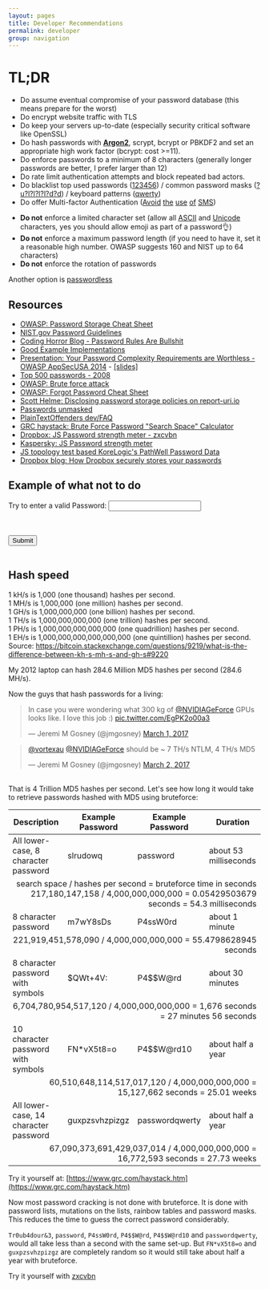 ```yaml
---
layout: pages
title: Developer Recommendations
permalink: developer
group: navigation
---
```


# TL;DR
* Do assume eventual compromise of your password database (this means prepare for the worst)
* Do encrypt website traffic with TLS
* Do keep your servers up-to-date (especially security critical software like OpenSSL)
* Do hash passwords with **[Argon2](https://en.wikipedia.org/wiki/Argon2)**, scrypt, bcrypt or PBKDF2 and set an appropriate high work factor (bcrypt: cost >=11).
* Do enforce passwords to a minimum of 8 characters (generally longer passwords are better, I prefer larger than 12)
* Do rate limit authentication attempts and block repeated bad actors.
* Do blacklist top used passwords ([123456](http://www.whatsmypass.com/the-top-500-worst-passwords-of-all-time)) / common password masks ([?u?l?l?l?l?d?d](https://blog.netspi.com/netspis-top-password-masks-for-2015/)) / keyboard patterns ([qwerty](https://digi.ninja/projects/passpat.php))
* Do offer Multi-factor Authentication ([Avoid](https://www.schneier.com/blog/archives/2012/02/the_failure_of_2.html) [the](http://www.zdnet.com/article/sms-tokens-are-vulnerable-to-interception-experts-warn/) [use](https://krebsonsecurity.com/2016/09/the-limits-of-sms-for-2-factor-authentication/) [of](https://pages.nist.gov/800-63-3/sp800-63b.html#513-out-of-band-devices) [SMS](https://github.com/usnistgov/800-63-3/issues/351))
<!-- * Do block passwords equal to username, email address, URL/domain or name of the website/app. -->
<!-- * Do limit dictionary words and repeated characters (aaaaaaaa) # debatable, should we allow passphrases and password padding? -->
<!-- * Do audit most common password mask on your website and limit those. (only allow one password per topology and increment when needed) # commented due to being impractical for most users for now -->
* **Do not** enforce a limited character set (allow all [ASCII](http://www.asciitable.com) and [Unicode](http://unicode-table.com/en/) characters, yes you should allow emoji as part of a password👌)
* **Do not** enforce a maximum password length (if you need to have it, set it a reasonable high number. OWASP suggests 160 and NIST up to 64 characters)
* **Do not** enforce the rotation of passwords
<!-- * **Do Not** enforce the use of all 4 character classes (upper case, lower case, digits and special characters) -->
<!-- * **Do not** enforce a password change policy  # debatable -->

Another option is [passwordless](https://encrypted.google.com/search?hl=en&q=passwordless)

## Resources
* [OWASP: Password Storage Cheat Sheet](https://www.owasp.org/index.php/Password_Storage_Cheat_Sheet)
* [NIST.gov Password Guidelines](https://pages.nist.gov/800-63-3/sp800-63b.html#5112-memorized-secret-verifiers)
* [Coding Horror Blog - Password Rules Are Bullshit](https://blog.codinghorror.com/password-rules-are-bullshit/)
* [Good Example Implementations](https://securepasswords.info/)
* [Presentation: Your Password Complexity Requirements are Worthless - OWASP AppSecUSA 2014](https://www.youtube.com/watch?v=zUM7i8fsf0g) - [[slides]](https://www.korelogic.com/Resources/Presentations/bsidesavl_pathwell_2014-06.pdf)
* [Top 500 passwords - 2008](http://www.whatsmypass.com/the-top-500-worst-passwords-of-all-time)
* [OWASP: Brute force attack](https://www.owasp.org/index.php/Brute_force_attack)
* [OWASP: Forgot Password Cheat Sheet](https://www.owasp.org/index.php/Forgot_Password_Cheat_Sheet)
* [Scott Helme: Disclosing password storage policies on report-uri.io](https://scotthelme.co.uk/sites-tell-us-store-password/)
* [Passwords unmasked](http://wpengine.com/unmasked/)
* [PlainTextOffenders dev/FAQ](http://plaintextoffenders.com/faq/devs)
* [GRC haystack: Brute Force Password "Search Space" Calculator](https://www.grc.com/haystack.htm)
* [Dropbox: JS Password strength meter - zxcvbn](https://dl.dropboxusercontent.com/u/209/zxcvbn/test/index.html)
* [Kaspersky: JS Password strength meter](https://password.kaspersky.com)
* [JS topology test based KoreLogic's PathWell Password Data](http://www.genusa.com/test_password.html)
* [Dropbox blog: How Dropbox securely stores your passwords](https://blogs.dropbox.com/tech/2016/09/how-dropbox-securely-stores-your-passwords/)

## Example of what not to do

<style>
    #message{
        color:red;
    }
</style>
<form id="form">
    <div>
        Try to enter a valid Password: <input type="password" id="password" onselectstart="return false" onpaste="return false;" onCopy="return false" onCut="return false" onDrag="return false" onDrop="return false" autocomplete="off">
    </div>
    <br>
<!--     <div>
        Confirm Password: <input type="password" id="confirm-password" onselectstart="return false" onpaste="return false;" onCopy="return false" onCut="return false" onDrag="return false" onDrop="return false" autocomplete="off">
    </div>
    <br> -->
    <div>
        <p id="message"></p>
    </div>
    <br>
    <div>
        <input type="submit">
    </div>
    <br>
</form>
<script>

    document.getElementById('password').addEventListener('keyup', validate);
    // document.getElementById('confirm-password').addEventListener('keyup', validate);
    document.getElementById('form').onsubmit = validate;

    function validate(e) {
        e.preventDefault();

        var passwordEl = document.getElementById('password');
        // var confirmPasswordEl = document.getElementById('confirm-password');
        var password = passwordEl.value;
        // var confirmPassword = confirmPasswordEl.value;

        if (password == '') {
            setMessage("Password must not be empty");
        // } else if (password != confirmPassword) {
        //     setMessage("Passwords must match");
        } else if (countSymbols(password) <= 8 ) {
            setMessage("Password must be longer than 8 characters");
        } else if (countSymbols(password) >= 10) {
            setMessage("Password must be shorter than 10 characters")
        } else if (!/[a-z]/.test(password)) {
            setMessage("Password must contain a lower-case letter");
        } else if (!/\d/.test(password)) {
            setMessage("Password must contain a number");
        } else if (/\d{2,}/.test(password)) {
            setMessage("Password must not contain numbers in sequence, next to each other");
        } else if (!/[A-Z]/.test(password)) {
            setMessage("Password must contain an upper-case letter");
        } else if (/[A-Z]{2,}/.test(password)) {
            setMessage("Password must not contain upper-case letters in sequence");
        } else if (/[~!@#$%^&*()_+{}|:"<>?`,./;''\[\]\\=\-´œ∑´®†¥¨ˆøπ“‘åß©˙∆˚¬…æΩ≈˜µ≤≥÷√]/.test(password)) {
            setMessage("Password must not contain any special characters");
        } else if (/\s/.test(password)) {
            setMessage("Password must not contain white-space characters e.g a space");
        } else if (/(\w)(?=\1+)/.test(password)) {
            setMessage("Password must not have consecutive repeated characters. e.g. aa");
        } else {
            setMessage("Congrats! You managed to pass all of the crazy restrictions.", 'green');
        }
    }

    function setMessage(str, colour) {
        if (typeof colour == 'undefined') {
            colour = 'red';
        }
        var messageEl = document.getElementById('message');
        messageEl.innerText = str;
        messageEl.style.color = colour;
    }

    // https://mathiasbynens.be/notes/javascript-unicode
    function countSymbols(string) {
        var regexAstralSymbols = /[\uD800-\uDBFF][\uDC00-\uDFFF]/g;
        return string
            // Replace every surrogate pair with a BMP symbol.
            .replace(regexAstralSymbols, '_')
            // …and *then* get the length.
            .length;
    }

</script>

## Hash speed

<p>
1 kH/s is 1,000 (one thousand) hashes per second. <br>
1 MH/s is 1,000,000 (one million) hashes per second. <br>
1 GH/s is 1,000,000,000 (one billion) hashes per second. <br>
1 TH/s is 1,000,000,000,000 (one trillion) hashes per second. <br>
1 PH/s is 1,000,000,000,000,000 (one quadrillion) hashes per second. <br>
1 EH/s is 1,000,000,000,000,000,000 (one quintillion) hashes per second. <br>
Source: <a href="https://bitcoin.stackexchange.com/questions/9219/what-is-the-difference-between-kh-s-mh-s-and-gh-s#9220">https://bitcoin.stackexchange.com/questions/9219/what-is-the-difference-between-kh-s-mh-s-and-gh-s#9220</a>
</p>

My 2012 laptop can hash 284.6 Million MD5 hashes per second (284.6 MH/s).

Now the guys that hash passwords for a living:

<blockquote class="twitter-tweet" data-lang="en"><p lang="en" dir="ltr">In case you were wondering what 300 kg of <a href="https://twitter.com/NVIDIAGeForce">@NVIDIAGeForce</a> GPUs looks like. I love this job :) <a href="https://t.co/EgPK2o00a3">pic.twitter.com/EgPK2o00a3</a></p>&mdash; Jeremi M Gosney (@jmgosney) <a href="https://twitter.com/jmgosney/status/837050427300511749">March 1, 2017</a></blockquote> <script async src="//platform.twitter.com/widgets.js" charset="utf-8"></script>

<blockquote class="twitter-tweet" data-conversation="none" data-lang="en"><p lang="en" dir="ltr"><a href="https://twitter.com/vortexau">@vortexau</a> <a href="https://twitter.com/NVIDIAGeForce">@NVIDIAGeForce</a> should be ~ 7 TH/s NTLM, 4 TH/s MD5</p>&mdash; Jeremi M Gosney (@jmgosney) <a href="https://twitter.com/jmgosney/status/837137128664543232">March 2, 2017</a></blockquote> <script async src="//platform.twitter.com/widgets.js" charset="utf-8"></script>

<br>
That is 4 Trillion MD5 hashes per second. Let's see how long it would take to retrieve passwords hashed with MD5 using bruteforce:
<style type="text/css">
    .ui.table td.align-right {
        text-align: right;
    }
</style>
<table class="ui celled stackable structured table">
    <thead>
        <tr>
            <th>Description</th>
            <th>Example Password</th>
            <th>Example Password</th>
            <th>Duration</th>
        </tr>
    </thead>
    <tbody>
        <tr>
            <td>All lower-case, 8 character password</td>
            <td>slrudowq</td>
            <td>password</td>
            <td>about 53 milliseconds</td>
        </tr>
        <tr>
            <td colspan="4" class="align-right">search space / hashes per second = bruteforce time in seconds<br>217,180,147,158 / 4,000,000,000,000 = 0.05429503679 seconds = 54.3 milliseconds</td>
        </tr>
        <tr>
            <td>8 character password</td>
            <td>m7wY8sDs</td>
            <td>P4ssW0rd</td>
            <td>about 1 minute</td>
        </tr>
        <tr>
            <td colspan="4" class="align-right">221,919,451,578,090 / 4,000,000,000,000 = 55.4798628945 seconds</td>
        </tr>
        <tr>
            <td>8 character password with symbols</td>
            <td>$QWt+4V:</td>
            <td>P4$$W@rd</td>
            <td>about 30 minutes</td>
        </tr>
        <tr>
            <td colspan="4" class="align-right">6,704,780,954,517,120 / 4,000,000,000,000 = 1,676 seconds = 27 minutes 56 seconds</td>
        </tr>
        <tr>
            <td>10 character password with symbols</td>
            <td>FN*vX5t8=o</td>
            <td>P4$$W@rd10</td>
            <td>about half a year</td>
        </tr>
        <tr>
            <td colspan="4" class="align-right">60,510,648,114,517,017,120 / 4,000,000,000,000 = 15,127,662 seconds = 25.01 weeks</td>
        </tr>
        <tr>
            <td>All lower-case, 14 character password</td>
            <td>guxpzsvhzpizgz</td>
            <td>passwordqwerty</td>
            <td>about half a year</td>
        </tr>
        <tr>
            <td colspan="4" class="align-right">67,090,373,691,429,037,014 / 4,000,000,000,000 = 16,772,593 seconds = 27.73 weeks</td>
        </tr>
    </tbody>
</table>

Try it yourself at: [https://www.grc.com/haystack.htm](https://www.grc.com/haystack.htm)


Now most password cracking is not done with bruteforce. It is done with password lists, mutations on the lists, rainbow tables and password masks. This reduces the time to guess the correct password considerably.

`Tr0ub4dour&3`, `password`, `P4ssW0rd`, `P4$$W@rd`, `P4$$W@rd10` and `passwordqwerty`, would all take less than a second with the same set-up. But `FN*vX5t8=o` and `guxpzsvhzpizgz` are completely random so it would still take about half a year with bruteforce.

Try it yourself with [zxcvbn](https://dl.dropboxusercontent.com/u/209/zxcvbn/test/index.html)

<p></p>
